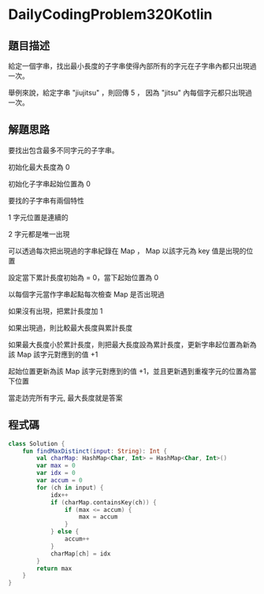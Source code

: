 # DailyCodingProblem320Kotlin

## 題目描述

給定一個字串，找出最小長度的子字串使得內部所有的字元在子字串內都只出現過一次。

舉例來說，給定字串 "jiujitsu" ，則回傳 5 ， 因為 "jitsu" 內每個字元都只出現過一次。

## 解題思路


要找出包含最多不同字元的子字串。

初始化最大長度為 0

初始化子字串起始位置為 0

要找的子字串有兩個特性

1 字元位置是連續的

2 字元都是唯一出現

可以透過每次把出現過的字串紀錄在 Map ， Map 以該字元為 key 值是出現的位置

設定當下累計長度初始為 = 0，當下起始位置為 0

以每個字元當作字串起點每次檢查 Map 是否出現過

如果沒有出現，把累計長度加 1

如果出現過，則比較最大長度與累計長度

如果最大長度小於累計長度，則把最大長度設為累計長度，更新字串起位置為新為該 Map 該字元對應到的值 +1

起始位置更新為該 Map 該字元對應到的值 +1，並且更新遇到重複字元的位置為當下位置

當走訪完所有字元, 最大長度就是答案

## 程式碼

```kotlin
class Solution {
    fun findMaxDistinct(input: String): Int {
        val charMap: HashMap<Char, Int> = HashMap<Char, Int>()
        var max = 0
        var idx = 0
        var accum = 0
        for (ch in input) {
            idx++
            if (charMap.containsKey(ch)) {
                if (max <= accum) {
                    max = accum
                }
            } else {
                accum++
            }
            charMap[ch] = idx
        }
        return max
    }
}
```